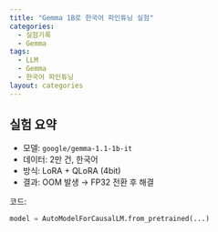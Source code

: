 ```yaml
---
title: "Gemma 1B로 한국어 파인튜닝 실험"
categories: 
  - 실험기록
  - Gemma
tags:
  - LLM
  - Gemma
  - 한국어 파인튜닝
layout: categories
---
```


## 실험 요약

- 모델: `google/gemma-1.1-1b-it`
- 데이터: 2만 건, 한국어
- 방식: LoRA + QLoRA (4bit)
- 결과: OOM 발생 → FP32 전환 후 해결

코드:
```python
model = AutoModelForCausalLM.from_pretrained(...)




